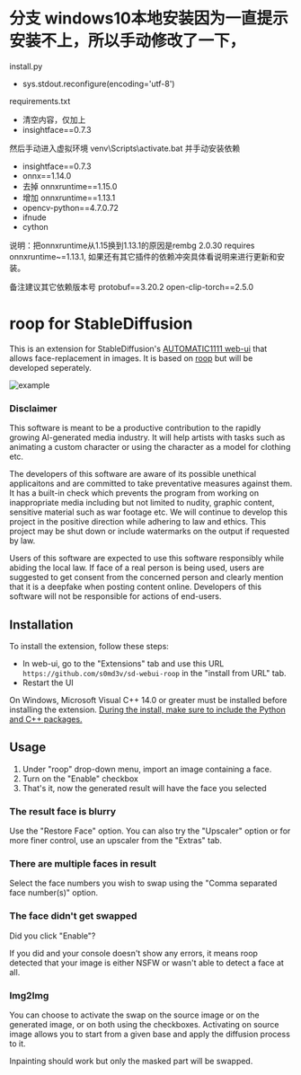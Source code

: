 # 分支 windows10本地安装因为一直提示安装不上，所以手动修改了一下，
install.py
+ sys.stdout.reconfigure(encoding='utf-8')

requirements.txt
+ 清空内容，仅加上
+ insightface==0.7.3

然后手动进入虚拟环境
venv\Scripts\activate.bat
并手动安装依赖
+ insightface==0.7.3
+ onnx==1.14.0
+ 去掉 onnxruntime==1.15.0
+ 增加 onnxruntime==1.13.1
+ opencv-python==4.7.0.72
+ ifnude
+ cython

说明：把onnxruntime从1.15换到1.13.1的原因是rembg 2.0.30 requires onnxruntime~=1.13.1,
如果还有其它插件的依赖冲突具体看说明来进行更新和安装。

备注建议其它依赖版本号
protobuf==3.20.2
open-clip-torch==2.5.0

# roop for StableDiffusion

This is an extension for StableDiffusion's [AUTOMATIC1111 web-ui](https://github.com/AUTOMATIC1111/stable-diffusion-webui/) that allows face-replacement in images. It is based on [roop](https://github.com/s0md3v/roop) but will be developed seperately.

![example](example/example.png)

### Disclaimer

This software is meant to be a productive contribution to the rapidly growing AI-generated media industry. It will help artists with tasks such as animating a custom character or using the character as a model for clothing etc.

The developers of this software are aware of its possible unethical applicaitons and are committed to take preventative measures against them. It has a built-in check which prevents the program from working on inappropriate media including but not limited to nudity, graphic content, sensitive material such as war footage etc. We will continue to develop this project in the positive direction while adhering to law and ethics. This project may be shut down or include watermarks on the output if requested by law.

Users of this software are expected to use this software responsibly while abiding the local law. If face of a real person is being used, users are suggested to get consent from the concerned person and clearly mention that it is a deepfake when posting content online. Developers of this software will not be responsible for actions of end-users.

## Installation

To install the extension, follow these steps:

+ In web-ui, go to the "Extensions" tab and use this URL `https://github.com/s0md3v/sd-webui-roop` in the "install from URL" tab.
+ Restart the UI

On Windows, Microsoft Visual C++ 14.0 or greater must be installed before installing the extension. [During the install, make sure to include the Python and C++ packages.](https://github.com/s0md3v/roop/issues/153)

## Usage

1. Under "roop" drop-down menu, import an image containing a face.
2. Turn on the "Enable" checkbox
3. That's it, now the generated result will have the face you selected

### The result face is blurry
Use the "Restore Face" option. You can also try the "Upscaler" option or for more finer control, use an upscaler from the "Extras" tab.

### There are multiple faces in result
Select the face numbers you wish to swap using the "Comma separated face number(s)" option.

### The face didn't get swapped
Did you click "Enable"?

If you did and your console doesn't show any errors, it means roop detected that your image is either NSFW or wasn't able to detect a face at all.

### Img2Img

You can choose to activate the swap on the source image or on the generated image, or on both using the checkboxes. Activating on source image allows you to start from a given base and apply the diffusion process to it.

Inpainting should work but only the masked part will be swapped.
